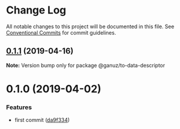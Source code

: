 # Change Log

All notable changes to this project will be documented in this file.
See [Conventional Commits](https://conventionalcommits.org) for commit guidelines.

## [0.1.1](https://github.com/yisraelx/ganuz/compare/v0.1.0...v0.1.1) (2019-04-16)

**Note:** Version bump only for package @ganuz/to-data-descriptor





# 0.1.0 (2019-04-02)


### Features

* first commit ([da9f334](https://github.com/yisraelx/ganuz/commit/da9f334))
